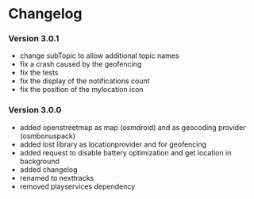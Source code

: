 # Changelog

### Version 3.0.1

* change subTopic to allow additional topic names
* fix a crash caused by the geofencing
* fix the tests
* fix the display of the notifications count
* fix the position of the mylocation icon

### Version 3.0.0

* added openstreetmap as map (osmdroid) and as geocoding provider (osmbonuspack)
* added lost library as locationprovider and for geofencing
* added request to disable battery optimization and get location in background
* added changelog
* renamed to nexttracks
* removed playservices dependency
